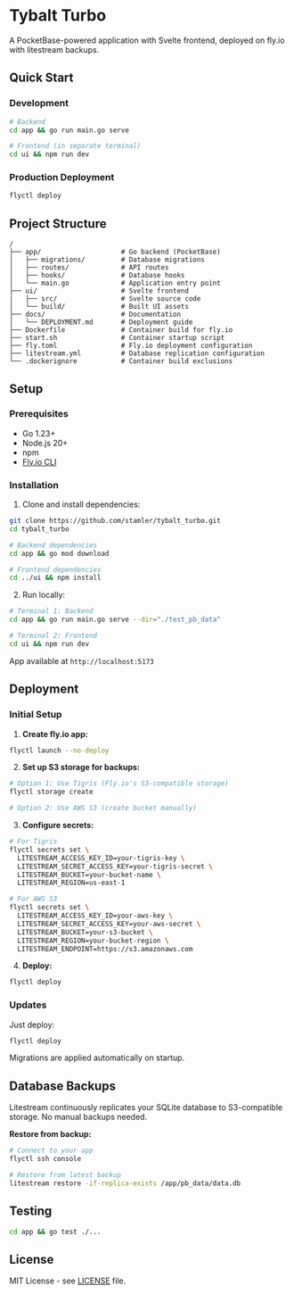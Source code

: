 # Tybalt Turbo

A PocketBase-powered application with Svelte frontend, deployed on fly.io with litestream backups.

## Quick Start

### Development

```bash
# Backend
cd app && go run main.go serve

# Frontend (in separate terminal)
cd ui && npm run dev
```

### Production Deployment

```bash
flyctl deploy
```

## Project Structure

```text
/
├── app/                    # Go backend (PocketBase)
│   ├── migrations/         # Database migrations
│   ├── routes/             # API routes
│   ├── hooks/              # Database hooks
│   └── main.go             # Application entry point
├── ui/                     # Svelte frontend
│   ├── src/                # Svelte source code
│   └── build/              # Built UI assets
├── docs/                   # Documentation
│   └── DEPLOYMENT.md       # Deployment guide
├── Dockerfile              # Container build for fly.io
├── start.sh                # Container startup script
├── fly.toml                # Fly.io deployment configuration
├── litestream.yml          # Database replication configuration
└── .dockerignore           # Container build exclusions
```

## Setup

### Prerequisites

- Go 1.23+
- Node.js 20+
- npm
- [Fly.io CLI](https://fly.io/docs/hands-on/install-flyctl/)

### Installation

1. Clone and install dependencies:

```bash
git clone https://github.com/stamler/tybalt_turbo.git
cd tybalt_turbo

# Backend dependencies
cd app && go mod download

# Frontend dependencies  
cd ../ui && npm install
```

2. Run locally:

```bash
# Terminal 1: Backend
cd app && go run main.go serve --dir="./test_pb_data"

# Terminal 2: Frontend
cd ui && npm run dev
```

App available at `http://localhost:5173`

## Deployment

### Initial Setup

1. **Create fly.io app:**

```bash
flyctl launch --no-deploy
```

2. **Set up S3 storage for backups:**

```bash
# Option 1: Use Tigris (Fly.io's S3-compatible storage)
flyctl storage create

# Option 2: Use AWS S3 (create bucket manually)
```

3. **Configure secrets:**

```bash
# For Tigris
flyctl secrets set \
  LITESTREAM_ACCESS_KEY_ID=your-tigris-key \
  LITESTREAM_SECRET_ACCESS_KEY=your-tigris-secret \
  LITESTREAM_BUCKET=your-bucket-name \
  LITESTREAM_REGION=us-east-1

# For AWS S3  
flyctl secrets set \
  LITESTREAM_ACCESS_KEY_ID=your-aws-key \
  LITESTREAM_SECRET_ACCESS_KEY=your-aws-secret \
  LITESTREAM_BUCKET=your-s3-bucket \
  LITESTREAM_REGION=your-bucket-region \
  LITESTREAM_ENDPOINT=https://s3.amazonaws.com
```

4. **Deploy:**

```bash
flyctl deploy
```

### Updates

Just deploy:

```bash
flyctl deploy
```

Migrations are applied automatically on startup.

## Database Backups

Litestream continuously replicates your SQLite database to S3-compatible storage. No manual backups needed.

**Restore from backup:**

```bash
# Connect to your app
flyctl ssh console

# Restore from latest backup
litestream restore -if-replica-exists /app/pb_data/data.db
```

## Testing

```bash
cd app && go test ./...
```

## License

MIT License - see [LICENSE](LICENSE) file.
